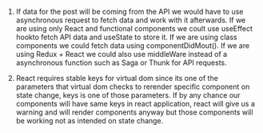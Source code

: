 1. If data for the post will be coming from the API we would have to use asynchronous request to fetch data and work with it afterwards. If we are using only React and functional components we coult use useEffect hookto fetch API data and useState to store it. If we are using class components we could fetch data using componentDidMout(). If we are using Redux + React we could also use middleWare instead of a asynchronous function such as Saga or Thunk for API requests.

2. React requires stable keys for virtual dom since its one of the parameters that virtual dom checks to rerender specific component on state change, keys is one of those parameters. If by any chance our components will have same keys in react application, react will give us a warning and will render components anyway but those components will be working not as intended on state change.
